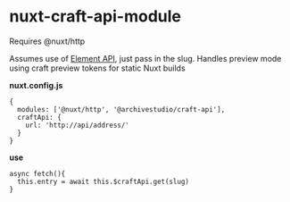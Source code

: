 # nuxt-craft-api-module

Requires @nuxt/http

Assumes use of [Element API](https://github.com/craftcms/element-api), just pass in the slug. Handles preview mode using craft preview tokens for static Nuxt builds

**nuxt.config.js**

    {
      modules: ['@nuxt/http', '@archivestudio/craft-api'],
      craftApi: {
        url: 'http://api/address/'
      }
    }

**use**

    async fetch(){
      this.entry = await this.$craftApi.get(slug)
    }
